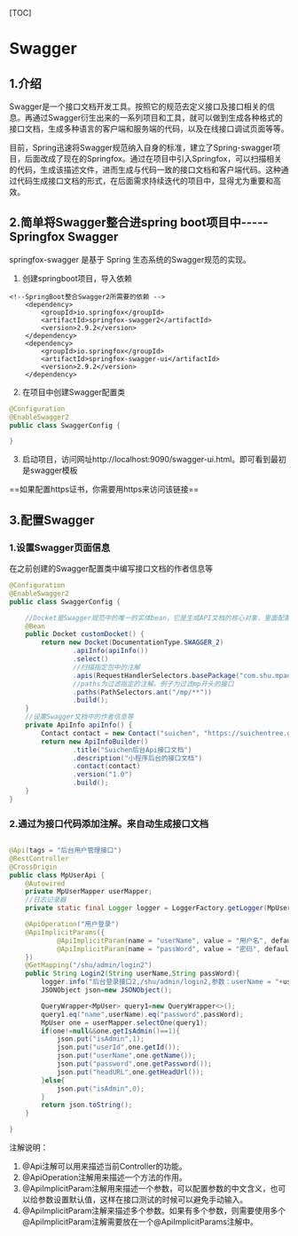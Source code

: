 [TOC]

# Swagger

## 1.介绍

Swagger是一个接口文档开发工具。按照它的规范去定义接口及接口相关的信息。再通过Swagger衍生出来的一系列项目和工具，就可以做到生成各种格式的接口文档，生成多种语言的客户端和服务端的代码，以及在线接口调试页面等等。


目前，Spring迅速将Swagger规范纳入自身的标准，建立了Spring-swagger项目，后面改成了现在的Springfox。通过在项目中引入Springfox，可以扫描相关的代码，生成该描述文件，进而生成与代码一致的接口文档和客户端代码。这种通过代码生成接口文档的形式，在后面需求持续迭代的项目中，显得尤为重要和高效。


## 2.简单将Swagger整合进spring boot项目中-----Springfox Swagger

springfox-swagger 是基于 Spring 生态系统的Swagger规范的实现。

1. 创建springboot项目，导入依赖

```
<!--SpringBoot整合Swagger2所需要的依赖 -->
    <dependency>
        <groupId>io.springfox</groupId>
        <artifactId>springfox-swagger2</artifactId>
        <version>2.9.2</version>
    </dependency>
    <dependency>
        <groupId>io.springfox</groupId>
        <artifactId>springfox-swagger-ui</artifactId>
        <version>2.9.2</version>
    </dependency>

```


2. 在项目中创建Swagger配置类

```java
@Configuration
@EnableSwagger2
public class SwaggerConfig {

}
```

3. 启动项目，访问网址http://localhost:9090/swagger-ui.html。即可看到最初是swagger模板

==如果配置https证书，你需要用https来访问该链接==


## 3.配置Swagger

### 1.设置Swagger页面信息

在之前创建的Swagger配置类中编写接口文档的作者信息等

```java
@Configuration
@EnableSwagger2
public class SwaggerConfig {

    //Docket是Swagger规范中的唯一的实体bean，它是生成API文档的核心对象，里面配置一些必要的信息
    @Bean
    public Docket customDocket() {
        return new Docket(DocumentationType.SWAGGER_2)
                .apiInfo(apiInfo())
                .select()
                //扫描指定包中的注解
                .apis(RequestHandlerSelectors.basePackage("com.shu.mpadmin.controller"))
                //paths为过滤指定的注解。例子为过滤mp开头的接口
                .paths(PathSelectors.ant("/mp/**"))
                .build();
    }
    //设置Swagger文档中的作者信息等
    private ApiInfo apiInfo() {
        Contact contact = new Contact("suichen", "https://suichentree.github.io/", "18271801652@163.com");
        return new ApiInfoBuilder()
                .title("Suichen后台Api接口文档")
                .description("小程序后台的接口文档")
                .contact(contact)
                .version("1.0")
                .build();
    }
}

```

### 2.通过为接口代码添加注解。来自动生成接口文档

```java

@Api(tags = "后台用户管理接口")
@RestController
@CrossOrigin
public class MpUserApi {
    @Autowired
    private MpUserMapper userMapper;
    //日志记录器
    private static final Logger logger = LoggerFactory.getLogger(MpUserController.class);

    @ApiOperation("用户登录")
    @ApiImplicitParams({
            @ApiImplicitParam(name = "userName", value = "用户名", defaultValue = "admin"),
            @ApiImplicitParam(name = "passWord", value = "密码", defaultValue = "123456")
    })
    @GetMapping("/shu/admin/login2")
    public String Login2(String userName,String passWord){
        logger.info("后台登录接口2,/shu/admin/login2,参数：userName = "+userName+", passWord="+passWord);
        JSONObject json=new JSONObject();

        QueryWrapper<MpUser> query1=new QueryWrapper<>();
        query1.eq("name",userName).eq("password",passWord);
        MpUser one = userMapper.selectOne(query1);
        if(one!=null&&one.getIsAdmin()==1){
            json.put("isAdmin",1);
            json.put("userId",one.getId());
            json.put("userName",one.getName());
            json.put("password",one.getPassword());
            json.put("headURL",one.getHeadUrl());
        }else{
            json.put("isAdmin",0);
        }
        return json.toString();
    }

}
```

注解说明：

1. @Api注解可以用来描述当前Controller的功能。
2. @ApiOperation注解用来描述一个方法的作用。
3. @ApiImplicitParam注解用来描述一个参数，可以配置参数的中文含义，也可以给参数设置默认值，这样在接口测试的时候可以避免手动输入。
4. @ApiImplicitParam注解来描述多个参数。如果有多个参数，则需要使用多个@ApiImplicitParam注解需要放在一个@ApiImplicitParams注解中。
 

